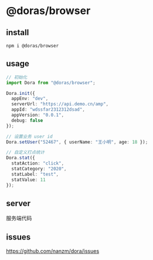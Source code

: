 # @doras/browser

## install

```shell
npm i @doras/browser
```

## usage

```ts
// 初始化
import Dora from "@doras/browser";

Dora.init({
  appEnv: "dev",
  serverUrl: "https://api.demo.cn/amp",
  appId: "wdssfar2312312dsad",
  appVersion: "0.0.1",
  debug: false
});

// 设置业务 user id
Dora.setUser("52467", { userName: "王小明", age: 18 });

// 自定义打点统计
Dora.stat({
  statAction: "click",
  statCategory: "2020",
  statLabel: "test",
  statValue: 11
});

```
## server
服务端代码


## issues

https://github.com/nanzm/dora/issues
